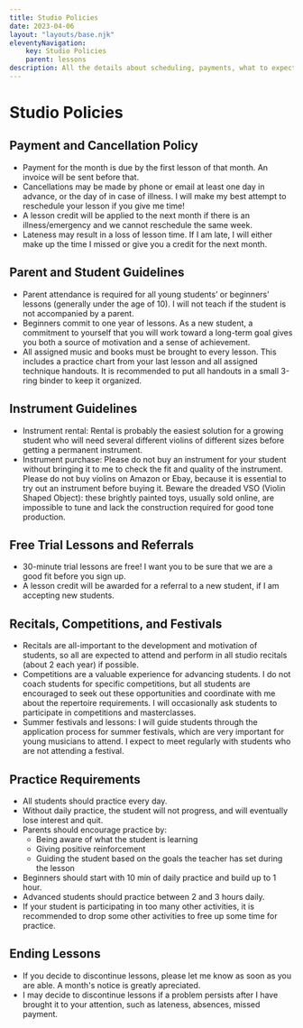 ```yaml
---
title: Studio Policies
date: 2023-04-06
layout: "layouts/base.njk"
eleventyNavigation:
    key: Studio Policies
    parent: lessons
description: All the details about scheduling, payments, what to expect in lessons, etc. are spelled out here!
---
```


# Studio Policies

## Payment and Cancellation Policy
- Payment for the month is due by the first lesson of that month. An invoice will be sent before that.
- Cancellations may be made by phone or email at least one day in advance, or the day of in case of illness. I will make my best attempt to reschedule your lesson if you give me time!
- A lesson credit will be applied to the next month if there is an illness/emergency and we cannot reschedule the same week.
- Lateness may result in a loss of lesson time. If I am late, I will either make up the time I missed or give you a credit for the next month.

## Parent and Student Guidelines
- Parent attendance is required for all young students’ or beginners’ lessons (generally under the age of 10). I will not teach if the student is not accompanied by a parent.
- Beginners commit to one year of lessons. As a new student, a commitment to yourself that you will work toward a long-term goal gives you both a source of motivation and a sense of achievement.
- All assigned music and books must be brought to every lesson. This includes a practice chart from your last lesson and all assigned technique handouts. It is recommended to put all handouts in a small 3-ring binder to keep it organized.

## Instrument Guidelines
- Instrument rental: Rental is probably the easiest solution for a growing student who will need several different violins of different sizes before getting a permanent instrument.
- Instrument purchase: Please do not buy an instrument for your student without bringing it to me to check the fit and quality of the instrument. Please do not buy violins on Amazon or Ebay, because it is essential to try out an instrument before buying it. Beware the dreaded VSO (Violin Shaped Object): these brightly painted toys, usually sold online, are impossible to tune and lack the construction required for good tone production.

## Free Trial Lessons and Referrals
- 30-minute trial lessons are free! I want you to be sure that we are a good fit before you sign up.
- A lesson credit will be awarded for a referral to a new student, if I am accepting new students.

## Recitals, Competitions, and Festivals
- Recitals are all-important to the development and motivation of students, so all are expected to attend and perform in all studio recitals (about 2 each year) if possible.
- Competitions are a valuable experience for advancing students. I do not coach students for specific competitions, but all students are encouraged to seek out these opportunities and coordinate with me about the repertoire requirements. I will occasionally ask students to participate in competitions and masterclasses.
- Summer festivals and lessons: I will guide students through the application process for summer festivals, which are very important for young musicians to attend. I expect to meet regularly with students who are not attending a festival.

## Practice Requirements
- All students should practice every day.
- Without daily practice, the student will not progress, and will eventually lose interest and quit.
- Parents should encourage practice by:
    - Being aware of what the student is learning
    - Giving positive reinforcement
    - Guiding the student based on the goals the teacher has set during the lesson
- Beginners should start with 10 min of daily practice and build up to 1 hour.
- Advanced students should practice between 2 and 3 hours daily.
- If your student is participating in too many other activities, it is recommended to drop some other activities to free up some time for practice.

## Ending Lessons
- If you decide to discontinue lessons, please let me know as soon as you are able. A month's notice is greatly apreciated.
- I may decide to discontinue lessons if a problem persists after I have brought it to your attention, such as lateness, absences, missed payment.